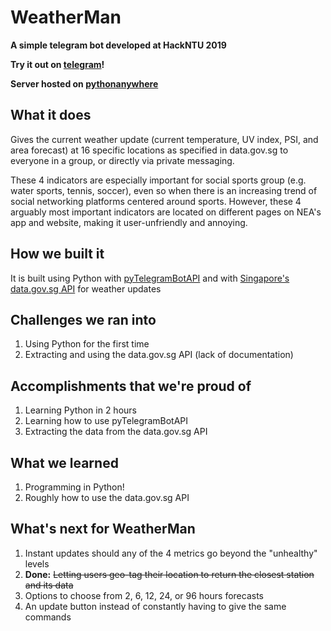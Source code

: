 # WeatherMan
<p><b>A simple telegram bot developed at HackNTU 2019</b></p>
<p><b>Try it out on <a href="https://telegram.me/SgWeatherManBot">telegram</a>!</b></p>
<p><b>Server hosted on <a href="https://www.pythonanywhere.com">pythonanywhere</a></b></p>

## What it does
Gives the current weather update (current temperature, UV index, PSI, and area forecast) at 16 specific locations as specified in data.gov.sg to everyone in a group, or directly via private messaging.
<p>These 4 indicators are especially important for social sports group (e.g. water sports, tennis, soccer), even so when there is an increasing trend of social networking platforms centered around sports. However, these 4 arguably most important indicators are located on different pages on NEA's app and website, making it user-unfriendly and annoying.</p>

## How we built it
It is built using Python with <a href="https://github.com/eternnoir/pyTelegramBotAPI">pyTelegramBotAPI</a> and with <a href="https://data.gov.sg/dataset">Singapore's data.gov.sg API</a> for weather updates

## Challenges we ran into
<ol>
  <li>Using Python for the first time</li>
  <li>Extracting and using the data.gov.sg API (lack of documentation)</li>
</ol>

## Accomplishments that we're proud of
<ol>
  <li>Learning Python in 2 hours</li>
  <li>Learning how to use pyTelegramBotAPI</li>
  <li>Extracting the data from the data.gov.sg API</li>
</ol>

## What we learned
<ol>
  <li>Programming in Python!</li>
  <li>Roughly how to use the data.gov.sg API</li>
</ol>

## What's next for WeatherMan
<ol>
  <li>Instant updates should any of the 4 metrics go beyond the "unhealthy" levels</li>
  <li><b>Done:</b> <s>Letting users geo-tag their location to return the closest station and its data</s></li>
  <li>Options to choose from 2, 6, 12, 24, or 96 hours forecasts</li>
  <li>An update button instead of constantly having to give the same commands</li>
</ol>

